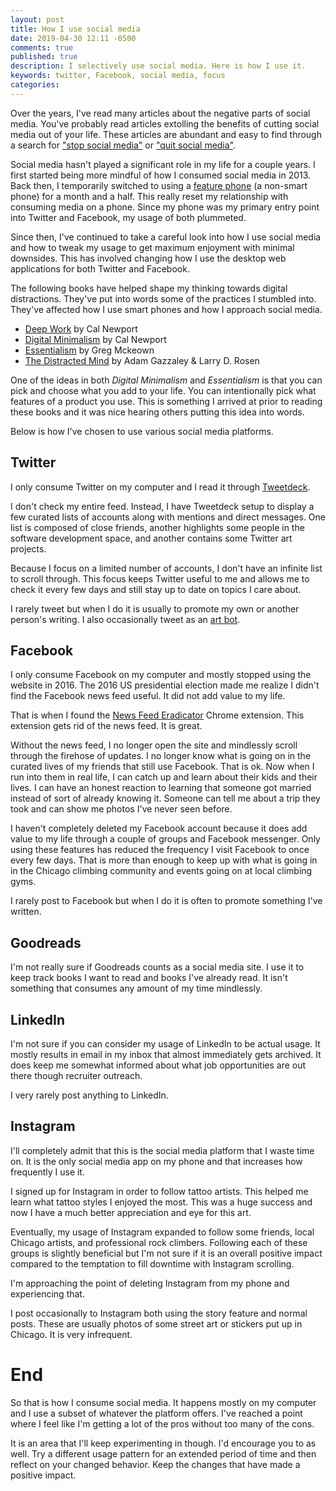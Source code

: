 ```yaml
---
layout: post
title: How I use social media
date: 2019-04-30 12:11 -0500
comments: true
published: true
description: I selectively use social media. Here is how I use it.
keywords: twitter, Facebook, social media, focus
categories: 
---
```


Over the years, I've read many articles about the negative parts of social media. You've probably read articles extolling the benefits of cutting social media out of your life. These articles are abundant and easy to find through a search for ["stop social media"](https://www.google.com/search?q=stop+social+media) or ["quit social media"](https://www.google.com/search?q=quit+social+media).

Social media hasn't played a significant role in my life for a couple years. I first started being more mindful of how I consumed social media in 2013. Back then, I temporarily switched to using a [feature phone](https://en.wikipedia.org/wiki/Feature_phone) (a non-smart phone) for a month and a half. This really reset my relationship with consuming media on a phone. Since my phone was my primary entry point into Twitter and Facebook, my usage of both plummeted.

Since then, I've continued to take a careful look into how I use social media and how to tweak my usage to get maximum enjoyment with minimal downsides. This has involved changing how I use the desktop web applications for both Twitter and Facebook.

The following books have helped shape my thinking towards digital distractions. They've put into words some of the practices I stumbled into. They've affected how I use smart phones and how I approach social media.

- [Deep Work](https://amzn.to/2UJu1V7) by Cal Newport
- [Digital Minimalism](https://amzn.to/2WfLYMv) by Cal Newport
- [Essentialism](https://amzn.to/2XX6imC) by Greg Mckeown
- [The Distracted Mind](https://amzn.to/2WgdBVR) by Adam Gazzaley & Larry D. Rosen

One of the ideas in both *Digital Minimalism* and *Essentialism* is that you can pick and choose what you add to your life. You can intentionally pick what features of a product you use. This is something I arrived at prior to reading these books and it was nice hearing others putting this idea into words.

Below is how I've chosen to use various social media platforms.

## Twitter

I only consume Twitter on my computer and I read it through [Tweetdeck](https://tweetdeck.twitter.com/).

I don't check my entire feed. Instead, I have Tweetdeck setup to display a few curated lists of accounts along with mentions and direct messages. One list is composed of close friends, another highlights some people in the software development space, and another contains some Twitter art projects.

Because I focus on a limited number of accounts, I don't have an infinite list to scroll through. This focus keeps Twitter useful to me and allows me to check it every few days and still stay up to date on topics I care about.

I rarely tweet but when I do it is usually to promote my own or another person's writing. I also occasionally tweet as an [art bot](https://twitter.com/ErowidBobRoss).

## Facebook

I only consume Facebook on my computer and mostly stopped using the website in 2016. The 2016 US presidential election made me realize I didn't find the Facebook news feed useful. It did not add value to my life.

That is when I found the [News Feed Eradicator](https://chrome.google.com/webstore/detail/news-feed-eradicator-for/fjcldmjmjhkklehbacihaiopjklihlgg?hl=en) Chrome extension. This extension gets rid of the news feed. It is great.

Without the news feed, I no longer open the site and mindlessly scroll through the firehose of updates. I no longer know what is going on in the curated lives of my friends that still use Facebook. That is ok. Now when I run into them in real life, I can catch up and learn about their kids and their lives. I can have an honest reaction to learning that someone got married instead of sort of already knowing it. Someone can tell me about a trip they took and can show me photos I've never seen before.

I haven't completely deleted my Facebook account because it does add value to my life through a couple of groups and Facebook messenger. Only using these features has reduced the frequency I visit Facebook to once every few days. That is more than enough to keep up with what is going in in the Chicago climbing community and events going on at local climbing gyms.

I rarely post to Facebook but when I do it is often to promote something I've written.

## Goodreads

I'm not really sure if Goodreads counts as a social media site. I use it to keep track books I want to read and books I've already read. It isn't something that consumes any amount of my time mindlessly.

## LinkedIn

I'm not sure if you can consider my usage of LinkedIn to be actual usage. It mostly results in email in my inbox that almost immediately gets archived. It does keep me somewhat informed about what job opportunities are out there though recruiter outreach.

I very rarely post anything to LinkedIn.

## Instagram

I'll completely admit that this is the social media platform that I waste time on. It is the only social media app on my phone and that increases how frequently I use it.

I signed up for Instagram in order to follow tattoo artists. This helped me learn what tattoo styles I enjoyed the most. This was a huge success and now I have a much better appreciation and eye for this art.

Eventually, my usage of Instagram expanded to follow some friends, local Chicago artists, and professional rock climbers. Following each of these groups is slightly beneficial but I'm not sure if it is an overall positive impact compared to the temptation to fill downtime with Instagram scrolling.

I'm approaching the point of deleting Instagram from my phone and experiencing that.

I post occasionally to Instagram both using the story feature and normal posts. These are usually photos of some street art or stickers put up in Chicago. It is very infrequent.

# End

So that is how I consume social media. It happens mostly on my computer and I use a subset of whatever the platform offers. I've reached a point where I feel like I'm getting a lot of the pros without too many of the cons.

It is an area that I'll keep experimenting in though. I'd encourage you to as well. Try a different usage pattern for an extended period of time and then reflect on your changed behavior. Keep the changes that have made a positive impact.

